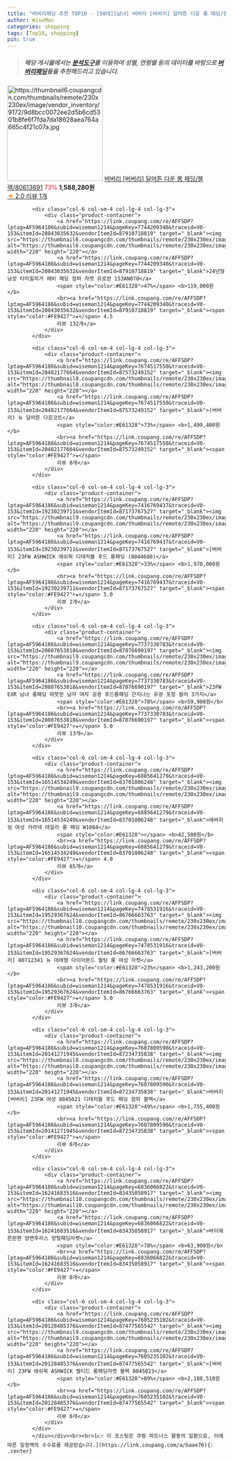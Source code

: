 ```yaml
---
title: "버버리패딩 추천 TOP10 - [50대][남녀] 버버리 [버버리] 달머튼 다운 롱 패딩/블랙/80613691"
author: WiseMan
categories: shopping
tags: [Top10, shopping]
pin: true
---
```


> ##### 해당 게시물에서는 [**분석도구**](https://itemscout.io/)를 이용하여 **성별**, **연령별** 등의 데이터를 바탕으로 [**버버리패딩**](https://link.coupang.com/a/baae76)들을 추천해드리고 있습니다.
<div class="container"><div class="row">
            <div class="col-6 col-sm-4 col-lg-4 col-lg-3">
                <div class="product-container">
                    <a href="https://link.coupang.com/re/AFFSDP?lptag=AF5964186&subid=wiseman1214&pageKey=7573915378&traceid=V0-153&itemId=19979826322&vendorItemId=87780048707" target="_blank"><img src="https://thumbnail6.coupangcdn.com/thumbnails/remote/230x230ex/image/vendor_inventory/9172/9d8bcc0072ee2d5b6cd5301b8fe6f7fda7da18628aea764a665c4f21c07a.jpg" alt="https://thumbnail6.coupangcdn.com/thumbnails/remote/230x230ex/image/vendor_inventory/9172/9d8bcc0072ee2d5b6cd5301b8fe6f7fda7da18628aea764a665c4f21c07a.jpg" width="220" height="220"></a>
                    <a href="https://link.coupang.com/re/AFFSDP?lptag=AF5964186&subid=wiseman1214&pageKey=7573915378&traceid=V0-153&itemId=19979826322&vendorItemId=87780048707" target="_blank">버버리 [버버리] 달머튼 다운 롱 패딩/블랙/80613691</a>
                    <span style="color:#E61328">73%</span> <b>1,588,280원</b>
                    <br><a href="https://link.coupang.com/re/AFFSDP?lptag=AF5964186&subid=wiseman1214&pageKey=7573915378&traceid=V0-153&itemId=19979826322&vendorItemId=87780048707" target="_blank"><span style="color:#FE9427">★</span> 2.0
                    리뷰 1개</a>
                </div>
            </div>
            
            <div class="col-6 col-sm-4 col-lg-4 col-lg-3">
                <div class="product-container">
                    <a href="https://link.coupang.com/re/AFFSDP?lptag=AF5964186&subid=wiseman1214&pageKey=7744209340&traceid=V0-153&itemId=20843035632&vendorItemId=87910718819" target="_blank"><img src="https://thumbnail6.coupangcdn.com/thumbnails/remote/230x230ex/image/vendor_inventory/481e/928411cab98d2d41d2e3f7ae688888bee8d5baa6da29075322771a36a817.jpg" alt="https://thumbnail6.coupangcdn.com/thumbnails/remote/230x230ex/image/vendor_inventory/481e/928411cab98d2d41d2e3f7ae688888bee8d5baa6da29075322771a36a817.jpg" width="220" height="220"></a>
                    <a href="https://link.coupang.com/re/AFFSDP?lptag=AF5964186&subid=wiseman1214&pageKey=7744209340&traceid=V0-153&itemId=20843035632&vendorItemId=87910718819" target="_blank">24년형 남성 타미힐피거 헤비 패딩 점퍼 자켓 유로판 153AN070</a>
                    <span style="color:#E61328">47%</span> <b>119,000원</b>
                    <br><a href="https://link.coupang.com/re/AFFSDP?lptag=AF5964186&subid=wiseman1214&pageKey=7744209340&traceid=V0-153&itemId=20843035632&vendorItemId=87910718819" target="_blank"><span style="color:#FE9427">★</span> 4.5
                    리뷰 132개</a>
                </div>
            </div>
            
            <div class="col-6 col-sm-4 col-lg-4 col-lg-3">
                <div class="product-container">
                    <a href="https://link.coupang.com/re/AFFSDP?lptag=AF5964186&subid=wiseman1214&pageKey=7674517550&traceid=V0-153&itemId=20482177664&vendorItemId=87573249152" target="_blank"><img src="https://thumbnail8.coupangcdn.com/thumbnails/remote/230x230ex/image/vendor_inventory/4618/ee30336c0205470daf8570cb558fd1c442d4a345d0b30623473015a898a9.jpg" alt="https://thumbnail8.coupangcdn.com/thumbnails/remote/230x230ex/image/vendor_inventory/4618/ee30336c0205470daf8570cb558fd1c442d4a345d0b30623473015a898a9.jpg" width="220" height="220"></a>
                    <a href="https://link.coupang.com/re/AFFSDP?lptag=AF5964186&subid=wiseman1214&pageKey=7674517550&traceid=V0-153&itemId=20482177664&vendorItemId=87573249152" target="_blank">(버버리) 뉴 달머튼 다운코트</a>
                    <span style="color:#E61328">73%</span> <b>1,499,400원</b>
                    <br><a href="https://link.coupang.com/re/AFFSDP?lptag=AF5964186&subid=wiseman1214&pageKey=7674517550&traceid=V0-153&itemId=20482177664&vendorItemId=87573249152" target="_blank"><span style="color:#FE9427">★</span> 
                    리뷰 0개</a>
                </div>
            </div>
            
            <div class="col-6 col-sm-4 col-lg-4 col-lg-3">
                <div class="product-container">
                    <a href="https://link.coupang.com/re/AFFSDP?lptag=AF5964186&subid=wiseman1214&pageKey=7416769437&traceid=V0-153&itemId=19230239711&vendorItemId=87173767527" target="_blank"><img src="https://thumbnail9.coupangcdn.com/thumbnails/remote/230x230ex/image/vendor_inventory/b55f/fce2a598dde941c7077661317601f3199c2e20c883ddf85ac14cb571631b.jpg" alt="https://thumbnail9.coupangcdn.com/thumbnails/remote/230x230ex/image/vendor_inventory/b55f/fce2a598dde941c7077661317601f3199c2e20c883ddf85ac14cb571631b.jpg" width="220" height="220"></a>
                    <a href="https://link.coupang.com/re/AFFSDP?lptag=AF5964186&subid=wiseman1214&pageKey=7416769437&traceid=V0-153&itemId=19230239711&vendorItemId=87173767527" target="_blank">[버버리] 23FW ASHWICK 애쉬윅 디태처블 후드 롱패딩 (8044680)</a>
                    <span style="color:#E61328">33%</span> <b>1,970,000원</b>
                    <br><a href="https://link.coupang.com/re/AFFSDP?lptag=AF5964186&subid=wiseman1214&pageKey=7416769437&traceid=V0-153&itemId=19230239711&vendorItemId=87173767527" target="_blank"><span style="color:#FE9427">★</span> 5.0
                    리뷰 2개</a>
                </div>
            </div>
            
            <div class="col-6 col-sm-4 col-lg-4 col-lg-3">
                <div class="product-container">
                    <a href="https://link.coupang.com/re/AFFSDP?lptag=AF5964186&subid=wiseman1214&pageKey=7737330783&traceid=V0-153&itemId=20807653818&vendorItemId=87876690197" target="_blank"><img src="https://thumbnail9.coupangcdn.com/thumbnails/remote/230x230ex/image/vendor_inventory/46bd/8f76f1e749cf93f03d12edc7e90431800b89117113f0d920bb85842673c4.jpg" alt="https://thumbnail9.coupangcdn.com/thumbnails/remote/230x230ex/image/vendor_inventory/46bd/8f76f1e749cf93f03d12edc7e90431800b89117113f0d920bb85842673c4.jpg" width="220" height="220"></a>
                    <a href="https://link.coupang.com/re/AFFSDP?lptag=AF5964186&subid=wiseman1214&pageKey=7737330783&traceid=V0-153&itemId=20807653818&vendorItemId=87876690197" target="_blank">23FW EXR 남녀 롱패딩 따뜻한 남자 여자 공용 후드롱패딩 간지나는 유광 포함 컬러 3가지</a>
                    <span style="color:#E61328">78%</span> <b>59,900원</b>
                    <br><a href="https://link.coupang.com/re/AFFSDP?lptag=AF5964186&subid=wiseman1214&pageKey=7737330783&traceid=V0-153&itemId=20807653818&vendorItemId=87876690197" target="_blank"><span style="color:#FE9427">★</span> 5.0
                    리뷰 13개</a>
                </div>
            </div>
            
            <div class="col-6 col-sm-4 col-lg-4 col-lg-3">
                <div class="product-container">
                    <a href="https://link.coupang.com/re/AFFSDP?lptag=AF5964186&subid=wiseman1214&pageKey=6885641279&traceid=V0-153&itemId=16514534249&vendorItemId=83701806248" target="_blank"><img src="https://thumbnail9.coupangcdn.com/thumbnails/remote/230x230ex/image/vendor_inventory/e4d4/df44b86dc424f9ea3d0411b0c921fb77a45bcb3108211b62501c995c5200.png" alt="https://thumbnail9.coupangcdn.com/thumbnails/remote/230x230ex/image/vendor_inventory/e4d4/df44b86dc424f9ea3d0411b0c921fb77a45bcb3108211b62501c995c5200.png" width="220" height="220"></a>
                    <a href="https://link.coupang.com/re/AFFSDP?lptag=AF5964186&subid=wiseman1214&pageKey=6885641279&traceid=V0-153&itemId=16514534249&vendorItemId=83701806248" target="_blank">에버리씽 여성 카라넥 데일리 롱 패딩 W1084</a>
                    <span style="color:#E61328"></span> <b>42,500원</b>
                    <br><a href="https://link.coupang.com/re/AFFSDP?lptag=AF5964186&subid=wiseman1214&pageKey=6885641279&traceid=V0-153&itemId=16514534249&vendorItemId=83701806248" target="_blank"><span style="color:#FE9427">★</span> 4.0
                    리뷰 65개</a>
                </div>
            </div>
            
            <div class="col-6 col-sm-4 col-lg-4 col-lg-3">
                <div class="product-container">
                    <a href="https://link.coupang.com/re/AFFSDP?lptag=AF5964186&subid=wiseman1214&pageKey=7478531916&traceid=V0-153&itemId=19529367624&vendorItemId=86766663763" target="_blank"><img src="https://thumbnail10.coupangcdn.com/thumbnails/remote/230x230ex/image/vendor_inventory/a53a/03b9945e5b053663ed666887eee3542a4c4cba1e90d6b853bbce8ea5f4f0.jpg" alt="https://thumbnail10.coupangcdn.com/thumbnails/remote/230x230ex/image/vendor_inventory/a53a/03b9945e5b053663ed666887eee3542a4c4cba1e90d6b853bbce8ea5f4f0.jpg" width="220" height="220"></a>
                    <a href="https://link.coupang.com/re/AFFSDP?lptag=AF5964186&subid=wiseman1214&pageKey=7478531916&traceid=V0-153&itemId=19529367624&vendorItemId=86766663763" target="_blank">[버버리] 80712341 뉴 데레헴 다이아몬드 퀄팅 롱 여성 자켓</a>
                    <span style="color:#E61328">23%</span> <b>1,243,200원</b>
                    <br><a href="https://link.coupang.com/re/AFFSDP?lptag=AF5964186&subid=wiseman1214&pageKey=7478531916&traceid=V0-153&itemId=19529367624&vendorItemId=86766663763" target="_blank"><span style="color:#FE9427">★</span> 5.0
                    리뷰 3개</a>
                </div>
            </div>
            
            <div class="col-6 col-sm-4 col-lg-4 col-lg-3">
                <div class="product-container">
                    <a href="https://link.coupang.com/re/AFFSDP?lptag=AF5964186&subid=wiseman1214&pageKey=7607809590&traceid=V0-153&itemId=20141271945&vendorItemId=87234735838" target="_blank"><img src="https://thumbnail8.coupangcdn.com/thumbnails/remote/230x230ex/image/vendor_inventory/b1a3/b140446ae321fc9b4fac35c6594a5f0ba1808738cb3b9a57e99534044b52.jpg" alt="https://thumbnail8.coupangcdn.com/thumbnails/remote/230x230ex/image/vendor_inventory/b1a3/b140446ae321fc9b4fac35c6594a5f0ba1808738cb3b9a57e99534044b52.jpg" width="220" height="220"></a>
                    <a href="https://link.coupang.com/re/AFFSDP?lptag=AF5964186&subid=wiseman1214&pageKey=7607809590&traceid=V0-153&itemId=20141271945&vendorItemId=87234735838" target="_blank">버버리 [버버리] 23FW 여성 8045021 디태처블 후드 패딩 점퍼 블랙</a>
                    <span style="color:#E61328">49%</span> <b>1,755,400원</b>
                    <br><a href="https://link.coupang.com/re/AFFSDP?lptag=AF5964186&subid=wiseman1214&pageKey=7607809590&traceid=V0-153&itemId=20141271945&vendorItemId=87234735838" target="_blank"><span style="color:#FE9427">★</span> 
                    리뷰 0개</a>
                </div>
            </div>
            
            <div class="col-6 col-sm-4 col-lg-4 col-lg-3">
                <div class="product-container">
                    <a href="https://link.coupang.com/re/AFFSDP?lptag=AF5964186&subid=wiseman1214&pageKey=6836066822&traceid=V0-153&itemId=16241683516&vendorItemId=83435058917" target="_blank"><img src="https://thumbnail10.coupangcdn.com/thumbnails/remote/230x230ex/image/vendor_inventory/9439/3820225ba13b4f3714af243c67b9868174dd5022d3afed38279039c11434.jpg" alt="https://thumbnail10.coupangcdn.com/thumbnails/remote/230x230ex/image/vendor_inventory/9439/3820225ba13b4f3714af243c67b9868174dd5022d3afed38279039c11434.jpg" width="220" height="220"></a>
                    <a href="https://link.coupang.com/re/AFFSDP?lptag=AF5964186&subid=wiseman1214&pageKey=6836066822&traceid=V0-153&itemId=16241683516&vendorItemId=83435058917" target="_blank">바이에른뮌헨 양면후리스 양털패딩자켓</a>
                    <span style="color:#E61328">78%</span> <b>63,900원</b>
                    <br><a href="https://link.coupang.com/re/AFFSDP?lptag=AF5964186&subid=wiseman1214&pageKey=6836066822&traceid=V0-153&itemId=16241683516&vendorItemId=83435058917" target="_blank"><span style="color:#FE9427">★</span> 
                    리뷰 0개</a>
                </div>
            </div>
            
            <div class="col-6 col-sm-4 col-lg-4 col-lg-3">
                <div class="product-container">
                    <a href="https://link.coupang.com/re/AFFSDP?lptag=AF5964186&subid=wiseman1214&pageKey=7605235102&traceid=V0-153&itemId=20128485376&vendorItemId=87477565542" target="_blank"><img src="https://thumbnail9.coupangcdn.com/thumbnails/remote/230x230ex/image/vendor_inventory/8c44/4cf6faa5b647462f1a0454d3e4a1215e9e22347345b41f5874a865f55b1d.jpg" alt="https://thumbnail9.coupangcdn.com/thumbnails/remote/230x230ex/image/vendor_inventory/8c44/4cf6faa5b647462f1a0454d3e4a1215e9e22347345b41f5874a865f55b1d.jpg" width="220" height="220"></a>
                    <a href="https://link.coupang.com/re/AFFSDP?lptag=AF5964186&subid=wiseman1214&pageKey=7605235102&traceid=V0-153&itemId=20128485376&vendorItemId=87477565542" target="_blank">[버버리] 23FW 애쉬윅 ASHWICK 벨티드 롱패딩자켓 블랙 8045023</a>
                    <span style="color:#E61328">89%</span> <b>2,188,510원</b>
                    <br><a href="https://link.coupang.com/re/AFFSDP?lptag=AF5964186&subid=wiseman1214&pageKey=7605235102&traceid=V0-153&itemId=20128485376&vendorItemId=87477565542" target="_blank"><span style="color:#FE9427">★</span> 
                    리뷰 0개</a>
                </div>
            </div>
            </div></div><br><br>[👉 이 포스팅은 쿠팡 파트너스 활동의 일환으로, 이에 따른 일정액의 수수료를 제공받습니다.](https://link.coupang.com/a/baae76){: .center}